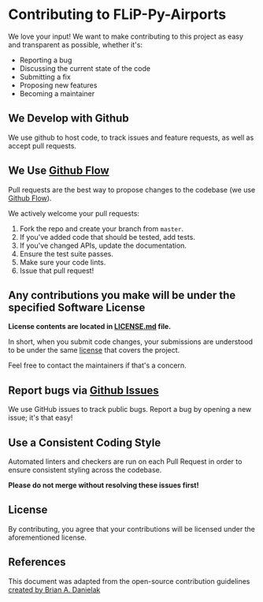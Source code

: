# Contributing to FLiP-Py-Airports

We love your input! We want to make contributing to this project
as easy and transparent as possible, whether it's:

- Reporting a bug
- Discussing the current state of the code
- Submitting a fix
- Proposing new features
- Becoming a maintainer

## We Develop with Github

We use github to host code, to track issues and feature requests, as well
as accept pull requests.

## We Use [Github Flow](https://guides.github.com/introduction/flow/index.html)

Pull requests are the best way to propose changes to the codebase
(we use [Github Flow](https://guides.github.com/introduction/flow/index.html)).

We actively welcome your pull requests:

1. Fork the repo and create your branch from `master`.
2. If you've added code that should be tested, add tests.
3. If you've changed APIs, update the documentation.
4. Ensure the test suite passes.
5. Make sure your code lints.
6. Issue that pull request!

## Any contributions you make will be under the specified Software License

__License contents are located in [LICENSE.md](./LICENSE.md) file.__

In short, when you submit code changes, your submissions are understood
to be under the same [license](http://choosealicense.com/licenses) that covers
the project.

Feel free to contact the maintainers if that's a concern.

## Report bugs via [Github Issues](https://github.com/FLiP-Py-Airports/issues)

We use GitHub issues to track public bugs. Report a bug by opening a new issue;
it's that easy!

## Use a Consistent Coding Style

Automated linters and checkers are run on each Pull Request in
order to ensure consistent styling across the codebase.

__Please do not merge without resolving these issues first!__

## License

By contributing, you agree that your contributions will be
licensed under the aforementioned license.

## References

This document was adapted from the open-source contribution guidelines
[created by Brian A. Danielak](https://gist.github.com/briandk/3d2e8b3ec8daf5a27a62)
